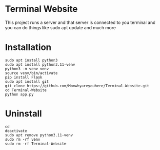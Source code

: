 # Terminal Website 
This project runs a server and that server is connected to you terminal and you can do things like sudo apt update and much more

# Installation

```
sudo apt install python3
sudo apt install python3.11-venv
python3 -m venv venv
source venv/bin/activate
pip install Flask
sudo apt install git
git clone https://github.com/Momwhyareyouhere/Terminal-Website.git
cd Terminal-Website
python app.py
```

# Uninstall

```
cd
deactivate
sudo apt remove python3.11-venv
sudo rm -rf venv
sudo rm -rf Terminal-Website
```
